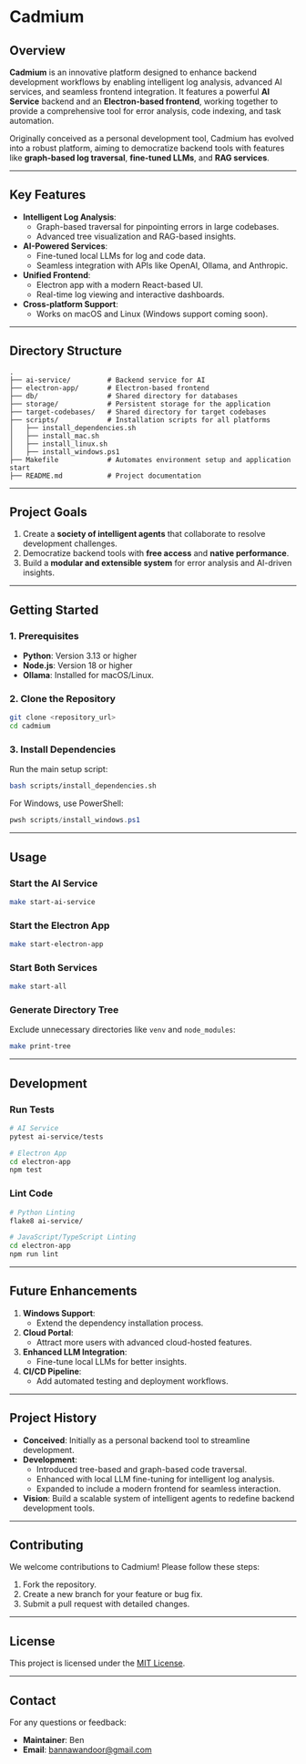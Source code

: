 # **Cadmium**

## Overview
**Cadmium** is an innovative platform designed to enhance backend development workflows by enabling intelligent log analysis, advanced AI services, and seamless frontend integration. It features a powerful **AI Service** backend and an **Electron-based frontend**, working together to provide a comprehensive tool for error analysis, code indexing, and task automation.

Originally conceived as a personal development tool, Cadmium has evolved into a robust platform, aiming to democratize backend tools with features like **graph-based log traversal**, **fine-tuned LLMs**, and **RAG services**.

---

## **Key Features**
- **Intelligent Log Analysis**:
  - Graph-based traversal for pinpointing errors in large codebases.
  - Advanced tree visualization and RAG-based insights.
- **AI-Powered Services**:
  - Fine-tuned local LLMs for log and code data.
  - Seamless integration with APIs like OpenAI, Ollama, and Anthropic.
- **Unified Frontend**:
  - Electron app with a modern React-based UI.
  - Real-time log viewing and interactive dashboards.
- **Cross-platform Support**:
  - Works on macOS and Linux (Windows support coming soon).

---

## **Directory Structure**
```plaintext
.
├── ai-service/         # Backend service for AI
├── electron-app/       # Electron-based frontend
├── db/                 # Shared directory for databases
├── storage/            # Persistent storage for the application
├── target-codebases/   # Shared directory for target codebases
├── scripts/            # Installation scripts for all platforms
│   ├── install_dependencies.sh
│   ├── install_mac.sh
│   ├── install_linux.sh
│   ├── install_windows.ps1
├── Makefile            # Automates environment setup and application start
├── README.md           # Project documentation
```

---

## **Project Goals**
1. Create a **society of intelligent agents** that collaborate to resolve development challenges.
2. Democratize backend tools with **free access** and **native performance**.
3. Build a **modular and extensible system** for error analysis and AI-driven insights.

---

## **Getting Started**

### **1. Prerequisites**
- **Python**: Version 3.13 or higher
- **Node.js**: Version 18 or higher
- **Ollama**: Installed for macOS/Linux.

### **2. Clone the Repository**
```bash
git clone <repository_url>
cd cadmium
```

### **3. Install Dependencies**
Run the main setup script:
```bash
bash scripts/install_dependencies.sh
```
For Windows, use PowerShell:
```powershell
pwsh scripts/install_windows.ps1
```

---

## **Usage**

### **Start the AI Service**
```bash
make start-ai-service
```

### **Start the Electron App**
```bash
make start-electron-app
```

### **Start Both Services**
```bash
make start-all
```

### **Generate Directory Tree**
Exclude unnecessary directories like `venv` and `node_modules`:
```bash
make print-tree
```

---

## **Development**

### **Run Tests**
```bash
# AI Service
pytest ai-service/tests

# Electron App
cd electron-app
npm test
```

### **Lint Code**
```bash
# Python Linting
flake8 ai-service/

# JavaScript/TypeScript Linting
cd electron-app
npm run lint
```

---

## **Future Enhancements**
1. **Windows Support**:
   - Extend the dependency installation process.
2. **Cloud Portal**:
   - Attract more users with advanced cloud-hosted features.
3. **Enhanced LLM Integration**:
   - Fine-tune local LLMs for better insights.
4. **CI/CD Pipeline**:
   - Add automated testing and deployment workflows.

---

## **Project History**
- **Conceived**: Initially as a personal backend tool to streamline development.
- **Development**:
  - Introduced tree-based and graph-based code traversal.
  - Enhanced with local LLM fine-tuning for intelligent log analysis.
  - Expanded to include a modern frontend for seamless interaction.
- **Vision**: Build a scalable system of intelligent agents to redefine backend development tools.

---

## **Contributing**
We welcome contributions to Cadmium! Please follow these steps:
1. Fork the repository.
2. Create a new branch for your feature or bug fix.
3. Submit a pull request with detailed changes.

---

## **License**
This project is licensed under the [MIT License](LICENSE).

---

## **Contact**
For any questions or feedback:
- **Maintainer**: Ben
- **Email**: [bannawandoor@gmail.com](mailto:bannawandoor@gmail.com)

